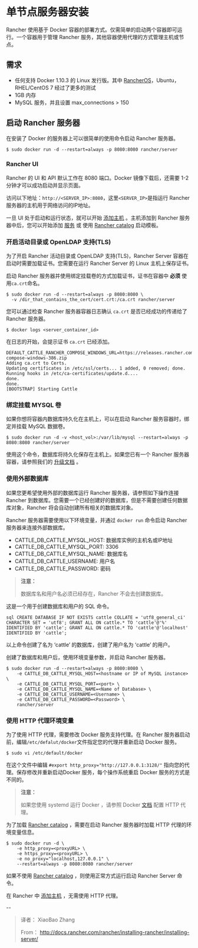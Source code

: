 # 单节点服务器安装

Rancher 使用基于 Docker 容器的部署方式。仅需简单的启动两个容器即可运行。一个容器用于管理 Rancher 服务，其他容器使用代理的方式管理主机或节点。

## 需求
- 任何支持 Docker 1.10.3 的 Linux 发行版。其中 [RancherOS](http://docs.rancher.com/os/)，Ubuntu，RHEL/CentOS 7 经过了更多的测试
- 1GB 内存
- MySQL 服务，并且设置 max_connections > 150

## 启动 Rancher 服务器
在安装了 Docker 的服务器上可以很简单的使用命令启动 Rancher 服务器。

```
$ sudo docker run -d --restart=always -p 8080:8080 rancher/server
```

### Rancher UI
Rancher 的 UI 和 API 默认工作在 8080 端口。Docker 镜像下载后，还需要 1-2 分钟才可以成功启动并显示页面。

访问以下地址：`http://<SERVER_IP>:8080`，这里`<SERVER_IP>`是指运行 Rancher 服务器的主机用于网络访问的IP地址。

一旦 UI 处于启动和运行状态，就可以开始 [添加主机]({{site.baseurl}}/rancher/installing-rancher/add-host.html) 。主机添加到 Rancher 服务器中后，您可以开始添加 [服务]({{site.baseurl}}/rancher-ui/applications/stacks/add-service.html) 或 使用 [Rancher catalog]({{site.baseurl}}/rancher/installing-rancher/add-host.html) 启动模板。

### 开启活动目录或 OpenLDAP 支持(TLS)
为了开启 Rancher 活动目录或 OpenLDAP 支持(TLS)，Rancher Server 容器在启动时需要加载证书。您需要在运行 Rancher Server 的 Linux 主机上保存证书。

启动 Rancher 服务器并使用绑定挂载卷的方式加载证书，证书在容器中 **必须** 使用`ca.crt`命名。

```
$ sudo docker run -d --restart=always -p 8080:8080 \
  -v /dir_that_contains_the_cert/cert.crt:/ca.crt rancher/server
```

您可以通过检查 Rancher 服务器容器日志确认 `ca.crt` 是否已经成功的传递给了 Rancher 服务器。

```
$ docker logs <server_container_id>
```

在日志的开始，会提示证书 `ca.crt` 已经添加。

```
DEFAULT_CATTLE_RANCHER_COMPOSE_WINDOWS_URL=https://releases.rancher.com/compose/beta/latest/rancher-compose-windows-386.zip
Adding ca.crt to Certs.
Updating certificates in /etc/ssl/certs... 1 added, 0 removed; done.
Running hooks in /etc/ca-certificates/update.d....
done.
done.
[BOOTSTRAP] Starting Cattle
```

### 绑定挂载 MYSQL 卷
如果你想将容器内数据库持久化在主机上，可以在启动 Rancher 服务容器时，绑定并挂载 MySQL 数据卷。

```
$ sudo docker run -d -v <host_vol>:/var/lib/mysql --restart=always -p 8080:8080 rancher/server
```

使用这个命令，数据库将持久化保存在主机上。如果您已有一个 Rancher 服务器容器，请参照我们的 [升级文档]() 。

### 使用外部数据库
如果您更希望使用外部的数据库运行 Rancher 服务器，请参照如下操作连接 Rancher 到数据库。您需要一个已经创建好的数据库，但是不需要创建任何数据库对象，Rancher 将会自动创建所有相关的数据库对象。

Rancher 服务器需要使用以下环境变量，并通过 `docker run` 命令启动 Rancher 服务器来连接外部数据库。

- CATTLE\_DB\_CATTLE\_MYSQL\_HOST:  数据库实例的主机名或IP地址
- CATTLE\_DB\_CATTLE\_MYSQL\_PORT:  3306
- CATTLE\_DB\_CATTLE\_MYSQL\_NAME:  数据库名
- CATTLE\_DB\_CATTLE\_USERNAME:  用户名
- CATTLE\_DB\_CATTLE\_PASSWORD:  密码

> **注意：**
> 
> 数据库名和用户名必须已经存在，Rancher 不会去创建数据库。 

这是一个用于创建数据库和用户的 SQL 命令。

```
sql CREATE DATABASE IF NOT EXISTS cattle COLLATE = 'utf8_general_ci' CHARACTER SET = 'utf8'; GRANT ALL ON cattle.* TO 'cattle'@'%' IDENTIFIED BY 'cattle'; GRANT ALL ON cattle.* TO 'cattle'@'localhost' IDENTIFIED BY 'cattle';
```
以上命令创建了名为 ‘cattle’ 的数据库，创建了用户名为 ‘cattle’ 的用户。

创建了数据库和用户后，使用环境变量参数，并启动 Rancher 服务器。

```
$ sudo docker run -d --restart=always -p 8080:8080 \
    -e CATTLE_DB_CATTLE_MYSQL_HOST=<hostname or IP of MySQL instance> \
    -e CATTLE_DB_CATTLE_MYSQL_PORT=<port> \
    -e CATTLE_DB_CATTLE_MYSQL_NAME=<Name of Database> \
    -e CATTLE_DB_CATTLE_USERNAME=<Username> \
    -e CATTLE_DB_CATTLE_PASSWORD=<Password> \
    rancher/server
```

### 使用 HTTP 代理环境变量
为了使用 HTTP 代理，需要修改 Docker 服务支持代理。在 Rancher 服务器启动前，编辑`/etc/defalut/docker`文件指定您的代理并重新启动 Docker 服务。

```
$ sudo vi /etc/default/docker
```

在这个文件中编辑 `#export http_proxy="http://127.0.0.1:3128/"` 指向您的代理。保存修改并重新启动Docker 服务，每个操作系统重启 Docker 服务的方式是不同的。

> **注意：**
> 
> 如果您使用 systemd 运行 Docker ，请参照 Docker [文档](https://docs.docker.com/articles/systemd/#http-proxy) 配置 HTTP 代理。

为了加载 [Rancher catalog]() ，需要在启动 Rancher 服务器时加载 HTTP 代理的环境变量信息。

```
$ sudo docker run -d \
    -e http_proxy=<proxyURL> \
    -e https_proxy=<proxyURL> \
    -e no_proxy="localhost,127.0.0.1" \
    --restart=always -p 8080:8080 rancher/server
```

如果不使用 [Rancher catalog]() ，则使用正常方式运行启动 Rancher Server 命令。

在 Rancher 中 [添加主机]({{site.baseurl}}/rancher/installing-rancher/add-host/) ，无需使用 HTTP 代理。

--
> 译者： XiaoBao Zhang
> 
> From： http://docs.rancher.com/rancher/installing-rancher/installing-server/